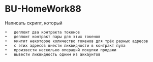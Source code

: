 # BU-HomeWork88

Написать скрипт, который 

	•	деплоит два контракта токенов
	•	деплоит контракт пары для этих токенов
	•	минтит некоторое количество токенов для трёх разных адресов
	•	с этих адресов внести ликвидности в контракт пула
	•	произвести несколько операций покупки продажи
	•	вывести ликвидность одним из аккаунтов